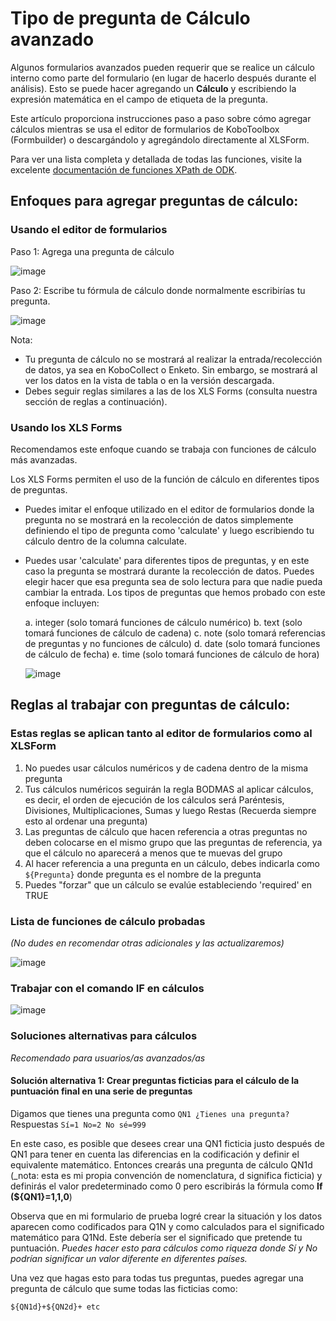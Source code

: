 # Tipo de pregunta de Cálculo avanzado

Algunos formularios avanzados pueden requerir que se realice un cálculo interno como parte del formulario (en lugar de hacerlo después durante el análisis). Esto se puede hacer agregando un **Cálculo** y escribiendo la expresión matemática en el campo de etiqueta de la pregunta.

Este artículo proporciona instrucciones paso a paso sobre cómo agregar cálculos mientras se usa el editor de formularios de KoboToolbox (Formbuilder) o descargándolo y agregándolo directamente al XLSForm.

Para ver una lista completa y detallada de todas las funciones, visite la excelente [documentación de funciones XPath de ODK](https://getodk.github.io/xforms-spec).

## Enfoques para agregar preguntas de cálculo:

### Usando el editor de formularios

Paso 1: Agrega una pregunta de cálculo

![image](/images/advanced_calculate/calculate_question.jpg)

Paso 2: Escribe tu fórmula de cálculo donde normalmente escribirías tu pregunta.

![image](/images/advanced_calculate/formulas.jpg)

Nota:

* Tu pregunta de cálculo no se mostrará al realizar la entrada/recolección de datos, ya sea en KoboCollect o Enketo. Sin embargo, se mostrará al ver los datos en la vista de tabla o en la versión descargada.
* Debes seguir reglas similares a las de los XLS Forms (consulta nuestra sección de reglas a continuación).

### Usando los XLS Forms

Recomendamos este enfoque cuando se trabaja con funciones de cálculo más avanzadas.

Los XLS Forms permiten el uso de la función de cálculo en diferentes tipos de preguntas.

* Puedes imitar el enfoque utilizado en el editor de formularios donde la pregunta no se mostrará en la recolección de datos simplemente definiendo el tipo de pregunta como 'calculate' y luego escribiendo tu cálculo dentro de la columna calculate.
* Puedes usar 'calculate' para diferentes tipos de preguntas, y en este caso la pregunta se mostrará durante la recolección de datos. Puedes elegir hacer que esa pregunta sea de solo lectura para que nadie pueda cambiar la entrada. Los tipos de preguntas que hemos probado con este enfoque incluyen:

    a. integer (solo tomará funciones de cálculo numérico)
    b. text (solo tomará funciones de cálculo de cadena)
    c. note (solo tomará referencias de preguntas y no funciones de cálculo)
    d. date (solo tomará funciones de cálculo de fecha)
    e. time (solo tomará funciones de cálculo de hora)
    
    ![image](/images/advanced_calculate/xls.png)

## Reglas al trabajar con preguntas de cálculo:

### Estas reglas se aplican tanto al editor de formularios como al XLSForm

1. No puedes usar cálculos numéricos y de cadena dentro de la misma pregunta
2. Tus cálculos numéricos seguirán la regla BODMAS al aplicar cálculos, es decir, el orden de ejecución de los cálculos será Paréntesis, Divisiones, Multiplicaciones, Sumas y luego Restas (Recuerda siempre esto al ordenar una pregunta)
3. Las preguntas de cálculo que hacen referencia a otras preguntas no deben colocarse en el mismo grupo que las preguntas de referencia, ya que el cálculo no aparecerá a menos que te muevas del grupo
4. Al hacer referencia a una pregunta en un cálculo, debes indicarla como `${Pregunta}` donde pregunta es el nombre de la pregunta
5. Puedes "forzar" que un cálculo se evalúe estableciendo 'required' en TRUE

### Lista de funciones de cálculo probadas

_(No dudes en recomendar otras adicionales y las actualizaremos)_

![image](/images/advanced_calculate/list.png)

### Trabajar con el comando IF en cálculos

![image](/images/advanced_calculate/if_command.png)

### Soluciones alternativas para cálculos

_Recomendado para usuarios/as avanzados/as_

#### Solución alternativa 1: Crear preguntas ficticias para el cálculo de la puntuación final en una serie de preguntas

Digamos que tienes una pregunta como `QN1 ¿Tienes una pregunta?` Respuestas `Sí=1 No=2 No sé=999`

En este caso, es posible que desees crear una QN1 ficticia justo después de QN1 para tener en cuenta las diferencias en la codificación y definir el equivalente matemático. Entonces crearás una pregunta de cálculo QN1d (_nota: esta es mi propia convención de nomenclatura, d significa ficticia) y definirás el valor predeterminado como 0 pero escribirás la fórmula como **If (${QN1}=1,1,0**)

Observa que en mi formulario de prueba logré crear la situación y los datos aparecen como codificados para Q1N y como calculados para el significado matemático para Q1Nd. Este debería ser el significado que pretende tu puntuación. _Puedes hacer esto para cálculos como riqueza donde Sí y No podrían significar un valor diferente en diferentes países._

Una vez que hagas esto para todas tus preguntas, puedes agregar una pregunta de cálculo que sume todas las ficticias como:

`${QN1d}+${QN2d}+ etc`